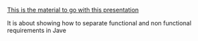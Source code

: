 [This is the material to go with this presentation](https://docs.google.com/presentation/d/e/2PACX-1vQ7iDvBAT8IKOkEipdaTyQYNR8HbvQe2o67iKLS0dEk1c9fQO5Wm0UvIOKiD9bJprBNhNLz7EVdjIWs/pub?start=false&loop=false&delayms=3000)

It is about showing how to separate functional and non functional requirements in Jave

